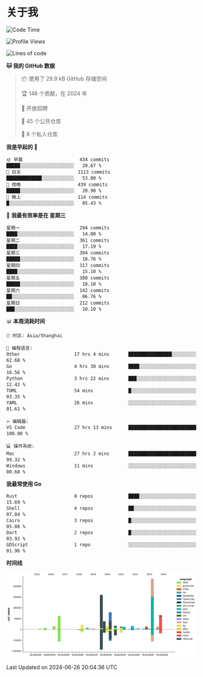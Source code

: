 # 关于我

<!--START_SECTION:waka-->
![Code Time](http://img.shields.io/badge/Code%20Time-2%2C868%20hrs%2037%20mins-blue)

![Profile Views](http://img.shields.io/badge/%E4%B8%AA%E4%BA%BA%E8%B5%84%E6%96%99%E8%A7%82%E7%9C%8B%E6%AC%A1%E6%95%B0-0-blue)

![Lines of code](https://img.shields.io/badge/%E4%BB%8E%E3%80%8CHello%20World%E3%80%8D%E8%B5%B7%E6%88%91%E5%B7%B2%E7%BB%8F%E5%86%99%E4%BA%86-795.1%20thousand%20%E8%A1%8C%E4%BB%A3%E7%A0%81-blue)

**🐱 我的 GitHub 数据** 

> 📦  使用了 29.9 kB GitHub 存储空间 
 > 
> 🏆 146 个贡献，在 2024 年
 > 
> 💼 开放招聘
 > 
> 📜 45 个公共仓库 
 > 
> 🔑 8 个私人仓库 
 > 
**我是早起的 🐤** 

```text
🌞 早晨                     434 commits         █████░░░░░░░░░░░░░░░░░░░░   20.67 % 
🌆 白天                     1113 commits        █████████████░░░░░░░░░░░░   53.00 % 
🌃 傍晚                     439 commits         █████░░░░░░░░░░░░░░░░░░░░   20.90 % 
🌙 晚上                     114 commits         █░░░░░░░░░░░░░░░░░░░░░░░░   05.43 % 
```
📅 **我最有效率是在 星期三** 

```text
星期一                      294 commits         ████░░░░░░░░░░░░░░░░░░░░░   14.00 % 
星期二                      361 commits         ████░░░░░░░░░░░░░░░░░░░░░   17.19 % 
星期三                      394 commits         █████░░░░░░░░░░░░░░░░░░░░   18.76 % 
星期四                      317 commits         ████░░░░░░░░░░░░░░░░░░░░░   15.10 % 
星期五                      380 commits         █████░░░░░░░░░░░░░░░░░░░░   18.10 % 
星期六                      142 commits         ██░░░░░░░░░░░░░░░░░░░░░░░   06.76 % 
星期日                      212 commits         ███░░░░░░░░░░░░░░░░░░░░░░   10.10 % 
```


📊 **本周消耗时间** 

```text
🕑︎ 时区: Asia/Shanghai

💬 编程语言: 
Other                    17 hrs 4 mins       ████████████████░░░░░░░░░   62.68 % 
Go                       4 hrs 30 mins       ████░░░░░░░░░░░░░░░░░░░░░   16.56 % 
Python                   3 hrs 22 mins       ███░░░░░░░░░░░░░░░░░░░░░░   12.42 % 
TOML                     54 mins             █░░░░░░░░░░░░░░░░░░░░░░░░   03.35 % 
YAML                     26 mins             ░░░░░░░░░░░░░░░░░░░░░░░░░   01.61 % 

🔥 编辑器: 
VS Code                  27 hrs 13 mins      █████████████████████████   100.00 % 

💻 操作系统: 
Mac                      27 hrs 2 mins       █████████████████████████   99.32 % 
Windows                  11 mins             ░░░░░░░░░░░░░░░░░░░░░░░░░   00.68 % 
```

**我最常使用 Go** 

```text
Rust                     8 repos             ████░░░░░░░░░░░░░░░░░░░░░   15.69 % 
Shell                    4 repos             ██░░░░░░░░░░░░░░░░░░░░░░░   07.84 % 
Cairo                    3 repos             █░░░░░░░░░░░░░░░░░░░░░░░░   05.88 % 
Dart                     2 repos             █░░░░░░░░░░░░░░░░░░░░░░░░   03.92 % 
GDScript                 1 repo              ░░░░░░░░░░░░░░░░░░░░░░░░░   01.96 % 
```



**时间线**

![Lines of Code chart](https://raw.githubusercontent.com/catusax/catusax/master/assets/bar_graph.png)


 Last Updated on 2024-06-26 20:04:36 UTC
<!--END_SECTION:waka-->
